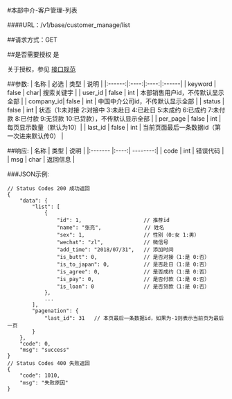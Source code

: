 #本部中介-客户管理-列表

####URL：/v1/base/customer_manage/list

##请求方式：GET

##是否需要授权
是

关于授权，参见 [接口规范][1]

##参数:
| 名称 | 必选 | 类型 | 说明 |
|:------:|:----:|:----:|:------|
| keyword  | false | char| 搜索关键字 |
| user_id  | false | int | 本部销售用户id，不传默认显示全部 |
| company_id| false | int | 中国中介公司id，不传默认显示全部 |
| status   | false | int | 状态（1:未对接 2:对接中 3:未赴日 4:已赴日 5:未成约 6:已成约 7:未付款 8:已付款 9:无贷款 10:已贷款），不传默认显示全部 |
| per_page | false | int | 每页显示数量（默认为10）|
| last_id  | false | int | 当前页面最后一条数据id（第一次进来默认传0） |

##响应:
| 名称  | 类型  | 说明 |
|:------- |:----:| --------:|
| code    | int  |  错误代码 |
| msg     | char |  返回信息 |

###JSON示例:
```
// Status Codes 200 成功返回
{
    "data": {
        "list": [
            {
                "id": 1,                    // 推荐id
                "name": "张亮",              // 姓名
                "sex": 1,                   // 性别（0:女 1:男）
                "wechat": "zl",             // 微信号
                "add_time": "2018/07/31",   // 添加时间
                "is_butt": 0,               // 是否对接（1:是 0:否）
                "is_to_japan": 0,           // 是否赴日（1:是 0:否）
                "is_agree": 0,              // 是否成约（1:是 0:否）
                "is_pay": 0,                // 是否付款（1:是 0:否）
                "is_loan": 0                // 是否贷款（1:是 0:否）
            },
            ...
        ],
        "pagenation": {
            "last_id": 31   // 本页最后一条数据id，如果为-1则表示当前页为最后一页
        }
    },
    "code": 0,
    "msg": "success"
}
// Status Codes 400 失败返回
{
    "code": 1010,
    "msg": "失败原因"
}
```
[1]: ../read/auth.html